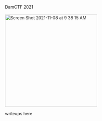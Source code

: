 
DamCTF 2021 \
\
<img width="306" alt="Screen Shot 2021-11-08 at 9 38 15 AM" src="https://user-images.githubusercontent.com/37800371/140668335-d156653f-b978-41f0-baa3-2413fbb12a8d.png">

writeups here
